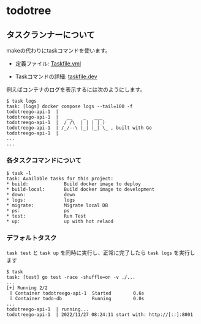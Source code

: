 # todotree


## タスクランナーについて

makeの代わりにtaskコマンドを使います。 

- 定義ファイル: [Taskfile.yml](./Taskfile.yml)

- Taskコマンドの詳細: [taskfile.dev](https://taskfile.dev)

例えばコンテナのログを表示するには次のようにします。
```
$ task logs
task: [logs] docker compose logs --tail=100 -f
todotreego-api-1  | 
todotreego-api-1  |   __    _   ___  
todotreego-api-1  |  / /\  | | | |_) 
todotreego-api-1  | /_/--\ |_| |_| \_ , built with Go 
todotreego-api-1  | 
...
...
```


### 各タスクコマンドについて
```
$ task -l
task: Available tasks for this project:
* build:             Build docker image to deploy
* build-local:       Build docker image to development
* down:              down
* logs:              logs
* migrate:           Migrate local DB
* ps:                ps
* test:              Run Test
* up:                up with hot relaod
```

### デフォルトタスク

`task test` と `task up` を同時に実行し、正常に完了したら `task logs` を実行します

```
$ task
task: [test] go test -race -shuffle=on -v ./...
...
[+] Running 2/2                                    
 ⠿ Container todotreego-api-1  Started        0.6s 
 ⠿ Container todo-db           Running        0.0s
...
todotreego-api-1  | running...
todotreego-api-1  | 2022/11/27 08:24:11 start with: http://[::]:8001

```

